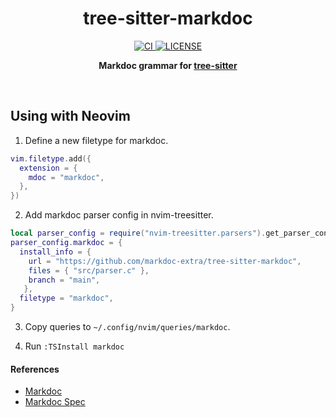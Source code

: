<h1 align='center'>tree-sitter-markdoc</h1>
<p align='center'>
  <a href="https://github.com/markdoc-extra/tree-sitter-markdoc/actions/workflows/ci.yml">
    <img alt="CI" src="https://img.shields.io/github/actions/workflow/status/markdoc-extra/tree-sitter-markdoc/ci.yml?style=flat-square" />
  </a>
  <a href="https://github.com/markdoc-extra/tree-sitter-markdoc/blob/main/LICENSE">
    <img alt="LICENSE" src="https://img.shields.io/github/license/markdoc-extra/tree-sitter-markdoc?style=flat-square" />
  </a>
</p>
<p align="center">
  <b>Markdoc grammar for <a href="https://github.com/tree-sitter/tree-sitter">tree-sitter</a></b><br/>
</p>

<br />

## Using with Neovim

1. Define a new filetype for markdoc.

```lua
vim.filetype.add({
  extension = {
    mdoc = "markdoc",
  },
})
```

2. Add markdoc parser config in nvim-treesitter.

```lua
local parser_config = require("nvim-treesitter.parsers").get_parser_configs()
parser_config.markdoc = {
  install_info = {
    url = "https://github.com/markdoc-extra/tree-sitter-markdoc",
    files = { "src/parser.c" },
    branch = "main",
   },
  filetype = "markdoc",
}
```

3. Copy queries to `~/.config/nvim/queries/markdoc`.

4. Run `:TSInstall markdoc`

#### References

- [Markdoc](https://github.com/markdoc/markdoc)
- [Markdoc Spec](https://markdoc.dev/spec)
